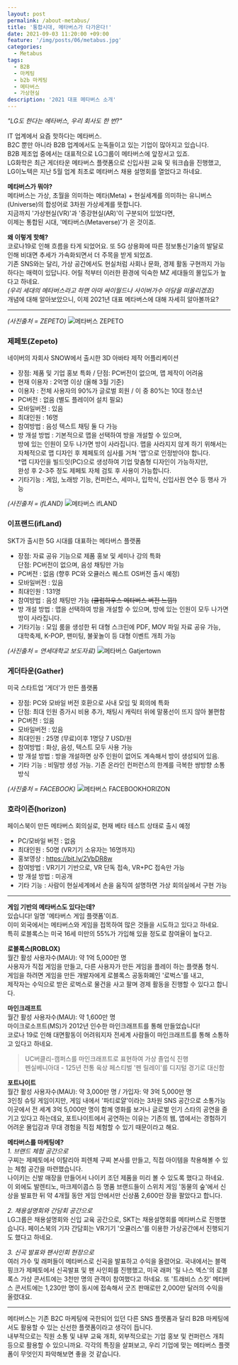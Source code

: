 ```yaml
---
layout: post
permalink: /about-metabus/
title: '통합시대, 메타버스가 다가온다!'
date: 2021-09-03 11:20:00 +09:00
feature: '/img/posts/06/metabus.jpg'
categories:
  - Metabus
tags:
  - B2B
  - 마케팅
  - b2b 마케팅
  - 메타버스
  - 가상현실
description: '2021 대표 메타버스 소개'
---
```

_"LG도 한다는 메타버스, 우리 회사도 한 번?"_

IT 업계에서 요즘 핫하다는 메타버스.    
B2C 뿐만 아니라 B2B 업계에서도 눈독들이고 있는 기업이 많아지고 있습니다.   
B2B 제조업 중에서는 대표적으로 LG그룹이 메타버스에 앞장서고 있죠.    
LG화학은 최근 게더타운 메타버스 플랫폼으로 신입사원 교육 및 워크숍을 진행했고,   
LG이노텍은 지난 5월 업계 최초로 메타버스 채용 설명회를 열었다고 하네요.


**메타버스가 뭐야?**   
메타버스는 가상, 초월을 의미하는 메타(Meta) + 현실세계를 의미하는 유니버스(Universe)의 합성어로 3차원 가상세계를 뜻합니다.     
지금까지 '가상현실(VR)'과 '증강현실(AR)'이 구분되어 있었다면,   
이제는 통합된 시대, '메타버스(Metaverse)'가 온 것이죠.    

**왜 이렇게 핫해?**   
코로나19로 인해 흐름을 타게 되었어요. 또 5G 상용화에 따른 정보통신기술의 발달로 인해 비대면 추세가 가속화되면서 더 주목을 받게 되었죠.    
기존 SNS와는 달리, 가상 공간에서도 현실처럼 사회나 문화, 경제 활동 구현까지 가능하다는 매력이 있답니다. 어릴 적부터 이러한 환경에 익숙한 MZ 세대들의 몰입도가 높다고 하네요.      
_(우리 세대의 메타버스라고 하면 아마 싸이월드나 사이버가수 아담을 떠올리겠죠)_   
개념에 대해 알아보았으니, 이제 2021년 대표 메타버스에 대해 자세히 알아볼까요?   

-----------------------------------------------

_(사진출처 = ZEPETO)_
![메타버스 ZEPETO](/img/posts/06/b2b_metabus_zepeto.png)
### **제페토(Zepeto)**
네이버의 자회사 SNOW에서 출시한 3D 아바타 제작 어플리케이션
- 장점: 제품 및 기업 홍보 특화 / 단점: PC버전이 없으며, 맵 제작이 어려움      
- 현재 이용자 : 2억명 이상 (올해 3월 기준)     
- 이용자 : 전체 사용자의 90%가 글로벌 회원 / 이 중 80%는 10대 청소년     
- PC버전 : 없음 (별도 플레이어 설치 필요)     
- 모바일버전 : 있음    
- 최대인원 : 16명    
- 참여방법 : 음성 텍스트 채팅 둘 다 가능    
- 방 개설 방법 : 기본적으로 맵을 선택하여 방을 개설할 수 있으며,    
방에 있는 인원이 모두 나가면 방이 사라집니다. 맵을 사라지지 않게 하기 위해서는 자체적으로 맵 디자인 후 제페토의 심사를 거쳐 '맵'으로 인정받아야 합니다.    
*맵 디자인을 빌드잇(PC)으로 생성하여 기업 맞춤형 디자인이 가능하지만,   
완성 후 2-3주 정도 제페토 자체 검토 후 사용이 가능합니다.    
- 기타기능 : 게임, 노래방 기능, 컨퍼런스, 세미나, 입학식, 신입사원 연수 등 행사 가능    

_(사진출처 = ifLAND)_
![메타버스 ifLAND](/img/posts/06/b2b_metabus_ifland.jpeg)
### **이프랜드(ifLand)**   
SKT가 출시한 5G 시대를 대표하는 메타버스 플랫폼    
- 장점: 자료 공유 기능으로 제품 홍보 및 세미나 강의 특화    
단점: PC버전이 없으며, 음성 채팅만 가능    
- PC버전 : 없음 (향후 PC와 오큘러스 퀘스트 OS버전 출시 예정)    
- 모바일버전 : 있음    
- 최대인원 : 131명    
- 참여방법 : 음성 채팅만 가능 ~~(클럽하우스 메타버스 버전 느낌!)~~    
- 방 개설 방법 : 맵을 선택하여 방을 개설할 수 있으며, 방에 있는 인원이 모두 나가면 방이 사라집니다.    
- 기타기능 : 모임 룸을 생성한 뒤 대형 스크린에 PDF, MOV 파일 자료 공유 가능,   
대학축제, K-POP, 팬미팅, 불꽃놀이 등 대형 이벤트 개최 가능    

_(사진출처 = 연세대학교 보도자료)_
![메타버스 Gatjertown](/img/posts/06/b2b_metabus_gathertown.png)
### **게더타운(Gather)**   
미국 스타트업 '게더'가 만든 플랫폼    
- 장점: PC와 모바일 버전 호환으로 사내 모임 및 회의에 특화    
- 단점: 최대 인원 증가시 비용 추가, 채팅시 캐릭터 위에 말풍선이 뜨지 않아 불편함    
- PC버전 : 있음    
- 모바일버전 : 있음    
- 최대인원 : 25명 (무료)이후 1명당 7 USD/원    
- 참여방법 : 화상, 음성, 텍스트 모두 사용 가능    
- 방 개설 방법 : 방을 개설하면 상주 인원이 없어도 계속해서 방이 생성되어 있음.    
- 기타 기능 : 비밀방 생성 가능. 기존 온라인 컨퍼런스의 한계를 극복한 쌍방향 소통방식    


_(사진출처 = FACEBOOK)_
![메타버스 FACEBOOKHORIZON](/img/posts/06/b2b_metabus_facebook_horizon.jpg)
### **호라이즌(horizon)**   
페이스북이 만든 메타버스 회의실로, 현재 베타 테스트 상태로 출시 예정   
- PC/모바일 버전 : 없음   
- 최대인원 : 50명 (VR기기 소유자는 16명까지)   
- 홍보영상 : <https://bit.ly/2VbDR8w>   
- 참여방법 : VR기기 기반으로, VR 단독 접속, VR+PC 접속만 가능   
- 방 개설 방법 : 미공개   
- 기타 기능 : 사람이 현실세계에서 손을 움직여 설명하면 가상 회의실에서 구현 가능   

----------------------------------------------------------


**게임 기반의 메타버스도 있다는데?**   
있습니다! 일명 '메타버스 게임 플랫폼'이죠.   
이미 외국에서는 메타버스와 게임을 접목하여 많은 것들을 시도하고 있다고 하네요.    
특히 로블록스는 미국 16세 미만의 55%가 가입해 있을 정도로 참여율이 높다고.

**로블록스(ROBLOX)**  
월간 활성 사용자수(MAU): 약 1억 5,000만 명    
사용자가 직접 게임을 만들고, 다른 사용자가 만든 게임을 플레이 하는 플랫폼 형식.    
게임을 하려면 게임을 만든 개발자에게 로블록스 공동화폐인 '로벅스'를 내고,   
제작자는 수익으로 받은 로벅스로 물건을 사고 팔며 경제 활동을 진행할 수 있다고 합니다.   

**마인크래프트**   
월간 활성 사용자수(MAU): 약 1,600만 명   
마이크로소프트(MS)가 2012년 인수한 마인크래프트를 통해 만들었습니다!   
코로나 19로 인해 대면활동이 어려워지자 전세계 사람들이 마인크래프트를 통해 소통하고 있다고 하네요.   
>UC버클리-캠퍼스를 마인크래프트로 표현하여 가상 졸업식 진행   
펜실베니아대 - 125년 전통 육상 페스티벌 '펜 릴레이'를 디지털 경기로 대신함   

**포트나이트**   
월간 활성 사용자수(MAU): 약 3,000만 명 / 가입자: 약 3억 5,000만 명   
3인칭 슈팅 게임이지만, 게임 내에서 '파티로얄'이라는 3차원 SNS 공간으로 소통가능   
이곳에서 전 세계 3억 5,000만 명이 함께 영화를 보거나 글로벌 인기 스타의 공연을 즐기고 있다고 하는데요, 포트나이트에서 공연하는 이유는 기존의 웹, 앱에서는 경험하기 어려운 몰입감과 무대 경험을 직접 체험할 수 있기 때문이라고 해요.   


**메타버스를 마케팅에?**   
*1. 브랜드 체험 공간으로*   
구찌는 제페토에서 이탈리아 피렌체 구찌 본사를 만들고, 직접 아이템을 착용해볼 수 있는 체험 공간을 마련했습니다.    
나이키는 신발 매장을 만들어서 나이키 조던 제품을 미리 볼 수 있도록 했다고 하네요.   
이 외에도 발렌티노, 마크제이콥스 등 명품 브랜드들이 스위치 게임 '동물의 숲'에서 신상을 발표한 뒤 약 4개월 동안 게임 안에서만 신상품 2,600만 장을 팔았다고 합니다.   

*2. 채용설명회와 간담회 공간으로*   
LG그룹은 채용설명회와 신입 교육 공간으로, SKT는 채용설명회를 메타버스로 진행했습니다. 페이스북의 기자 간담회는 VR기기 '오큘러스'를 이용한 가상공간에서 진행되기도 했다고 하네요.    

*3. 신곡 발표와 팬사인회 현장으로*   
여러 가수 및 래퍼들이 메타버스로 신곡을 발표하고 수익을 올렸어요. 국내에서는 블랙핑크가 제페토에서 신곡발표 및 팬 사인회를 진행했고, 미국 래퍼 '릴 나스 엑스'의 로블록스 가상 콘서트에는 3천만 명의 관객이 참여했다고 하네요. 또 '트래비스 스캇' 메타버스 콘서트에는  1,230만 명이 동시에 접속해서 굿즈 판매로만 2,000만 달러의 수익을 올렸대요.    

------------------------------------------------

메타버스는 기존 B2C 마케팅에 국한되어 있던 다른 SNS 플랫폼과 달리 B2B 마케팅에서도 활용할 수 있는 신선한 플랫폼이라고 생각이 듭니다.   
내부적으로는 직원 소통 및 내부 교육 개최, 외부적으로는 기업 홍보 및 컨퍼런스 개최 등으로 활용할 수 있으니까요. 각각의 특징을 살펴보고, 우리 기업에 맞는 메타버스 플랫폼이 무엇인지 파악해보면 좋을 것 같습니다.
